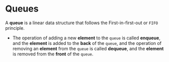 # Queues
A **queue** is a linear data structure that follows the First-in-first-out or `FIFO` principle.

* The operation of adding a new **element** to the `queue` is called **enqueue**, and the **element** is added to the **back** of the `queue`, and the operation of removing an **element** from the `queue` is called **dequeue**, and the **element** is removed from the **front** of the `queue`.





